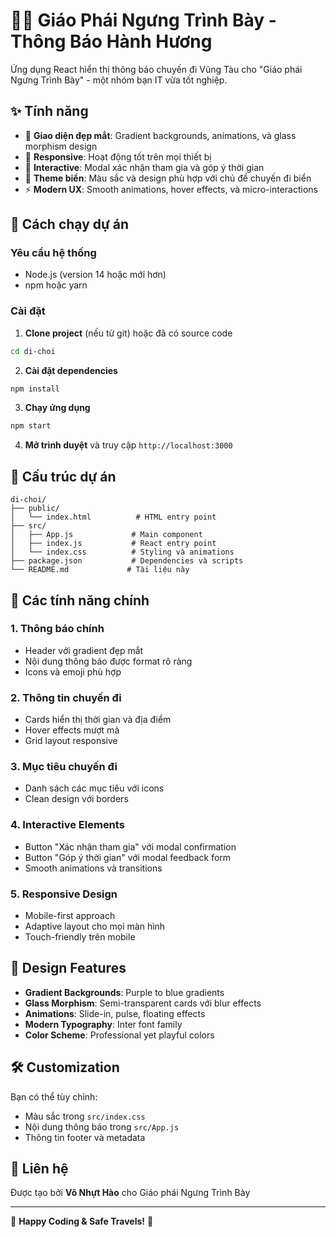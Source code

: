# 🌊📢 Giáo Phái Ngưng Trình Bày - Thông Báo Hành Hương

Ứng dụng React hiển thị thông báo chuyến đi Vũng Tàu cho "Giáo phái Ngưng Trình Bày" - một nhóm bạn IT vừa tốt nghiệp.

## ✨ Tính năng

- 🎨 **Giao diện đẹp mắt**: Gradient backgrounds, animations, và glass morphism design
- 📱 **Responsive**: Hoạt động tốt trên mọi thiết bị 
- 🎯 **Interactive**: Modal xác nhận tham gia và góp ý thời gian
- 🌊 **Theme biển**: Màu sắc và design phù hợp với chủ đề chuyến đi biển
- ⚡ **Modern UX**: Smooth animations, hover effects, và micro-interactions

## 🚀 Cách chạy dự án

### Yêu cầu hệ thống
- Node.js (version 14 hoặc mới hơn)
- npm hoặc yarn

### Cài đặt

1. **Clone project** (nếu từ git) hoặc đã có source code
```bash
cd di-choi
```

2. **Cài đặt dependencies**
```bash
npm install
```

3. **Chạy ứng dụng**
```bash
npm start
```

4. **Mở trình duyệt** và truy cập `http://localhost:3000`

## 📁 Cấu trúc dự án

```
di-choi/
├── public/
│   └── index.html          # HTML entry point
├── src/
│   ├── App.js             # Main component
│   ├── index.js           # React entry point  
│   └── index.css          # Styling và animations
├── package.json           # Dependencies và scripts
└── README.md             # Tài liệu này
```

## 🎯 Các tính năng chính

### 1. **Thông báo chính**
- Header với gradient đẹp mắt
- Nội dung thông báo được format rõ ràng
- Icons và emoji phù hợp

### 2. **Thông tin chuyến đi**
- Cards hiển thị thời gian và địa điểm
- Hover effects mượt mà
- Grid layout responsive

### 3. **Mục tiêu chuyến đi**
- Danh sách các mục tiêu với icons
- Clean design với borders

### 4. **Interactive Elements**
- Button "Xác nhận tham gia" với modal confirmation
- Button "Góp ý thời gian" với modal feedback form
- Smooth animations và transitions

### 5. **Responsive Design**
- Mobile-first approach
- Adaptive layout cho mọi màn hình
- Touch-friendly trên mobile

## 🎨 Design Features

- **Gradient Backgrounds**: Purple to blue gradients
- **Glass Morphism**: Semi-transparent cards với blur effects
- **Animations**: Slide-in, pulse, floating effects
- **Modern Typography**: Inter font family
- **Color Scheme**: Professional yet playful colors

## 🛠️ Customization

Bạn có thể tùy chỉnh:
- Màu sắc trong `src/index.css`
- Nội dung thông báo trong `src/App.js`
- Thông tin footer và metadata

## 📧 Liên hệ

Được tạo bởi **Võ Nhựt Hào** cho Giáo phái Ngưng Trình Bày

---

🚀 **Happy Coding & Safe Travels!** 🌊 
